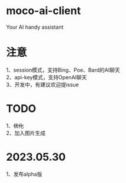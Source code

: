 # moco-ai-client
Your AI handy assistant

# 注意
1、session模式，支持Bing、Poe、Bard的AI聊天  
2、api-key模式，支持OpenAI聊天  
3、开发中，有建议欢迎提issue  


# TODO
1、~~优化~~  
2、加入图片生成   


# 2023.05.30
1、发布alpha版
